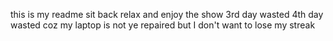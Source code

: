this is my readme sit back relax and enjoy the show
3rd day wasted
4th day wasted coz my laptop is not ye repaired but I don't want to lose my streak